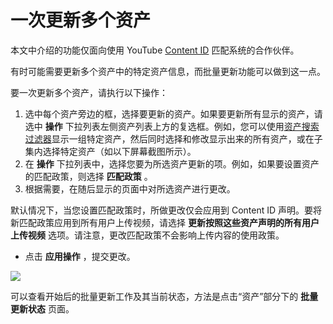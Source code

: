 # 一次更新多个资产

本文中介绍的功能仅面向使用 YouTube [Content ID](http://www.youtube.com/t/contentid) 匹配系统的合作伙伴。

有时可能需要更新多个资产中的特定资产信息，而批量更新功能可以做到这一点。

要一次更新多个资产，请执行以下操作：

1. 选中每个资产旁边的框，选择要更新的资产。如果要更新所有显示的资产，请选中 **操作** 下拉列表左侧资产列表上方的复选框。例如，您可以使用[资产搜索过滤器](http://support.google.com/youtube/bin/answer.py?answer=3011602)显示一组特定资产，然后同时选择和修改显示出来的所有资产，或在子集内选择特定资产（如以下屏幕截图所示）。
2. 在 **操作** 下拉列表中，选择您要为所选资产更新的项。例如，如果要设置资产的匹配政策，则选择 **匹配政策** 。
3. 根据需要，在随后显示的页面中对所选资产进行更改。

默认情况下，当您设置匹配政策时，所做更改仅会应用到 Content ID 声明。要将新匹配政策应用到所有用户上传视频，请选择 **更新按照这些资产声明的所有用户上传视频** 选项。请注意，更改匹配政策不会影响上传内容的使用政策。

* 点击 **应用操作** ，提交更改。

![](https://lh5.ggpht.com/l3fe2ALtPY4jHvEX7sU4eNVh6CM5LRg6kVe_unetgwVO1zsu1lPDGYagOeoLzDIj6xowgZdG-w=w895)

可以查看开始后的批量更新工作及其当前状态，方法是点击“资产”部分下的 **批量更新状态** 页面。